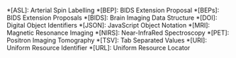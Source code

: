 [bids_examples_gh]: https://github.com/bids-standard/bids-examples
[bids_google_group]: https://groups.google.com/forum/#!forum/bids-discussion
[bids_standard]: https://github.com/bids-standard
[bids_wesbite_gh]: https://github.com/bids-standard/bids-website
[brainhack_mattermost]: https://mattermost.brainhack.org
[openneuro]: https://openneuro.org
[specification]: https://bids-specification.readthedocs.io
[specification_gh]: https://github.com/bids-standard/bids-specification


<!-- tool tips  -->

*[ASL]: Arterial Spin Labelling
*[BEP]: BIDS Extension Proposal
*[BEPs]: BIDS Extension Proposals
*[BIDS]: Brain Imaging Data Structure
*[DOI]: Digital Object Identifiers
*[JSON]: JavaScript Object Notation
*[MRI]: Magnetic Resonance Imaging
*[NIRS]: Near-InfraRed Spectroscopy
*[PET]: Positron Imaging Tomography
*[TSV]: Tab Separated Values
*[URI]: Uniform Resource Identifier
*[URL]: Uniform Resource Locator
